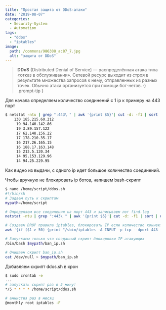 ```yaml
---
title: "Простая защита от DDoS-атаки"
date: "2019-08-07"
categories: 
  - Security-System
  - Automation
tags: 
  - "ddos"
  - "iptables"
image:
  path: /commons/986308_ac87_7.jpg
  alt: "защита от DDoS"
---
```


> **DDoS** (Distributed Denial of Service) — распределённая атака типа «отказ в обслуживании». Сетевой ресурс выходит из строя в результате множества запросов к нему, отправленных из разных точек. Обычно атака организуется при помощи бот-нетов.
{: .prompt-tip }

Для начала определяем количество соединений с 1 ip к примеру на 443 порт

```sh
$ netstat -ntu | grep ":443\ " | awk '{print $5}'| cut -d: -f1 | sort | uniq -c | sort -nr | more
    130 185.215.60.212
     19 94.140.142.86
     19 3.89.157.122
     17 62.148.156.22
     17 178.210.35.17
     16 217.26.165.15
     16 188.17.163.148
     15 213.5.120.34
     14 95.153.129.96
     14 94.25.229.95
```

Как видно из выдачи, с одного ip идет большое количество соединений.

Чтобы вручную не блокировать ip ботов, напишем bash-скрипт

```sh
$ nano /home/script/ddos.sh
#!/bin/sh
# Задаем путь к скриптам
mypath=/home/script

# Определяем все соединения на порт 443 и записываем лог find.log
netstat -ntu | grep ":443\ " | awk '{print $5}'| cut -d: -f1 | sort | uniq -c | sort -nr | grep -v "127.0.0.1" | grep -v "8.8.8.8" > $mypath/find.log

# Создаем DROP правила iptables, блокировать IP если количество коннектов 50 и больше. И сохраняем правила в bash-скрипт ban_ip.sh
awk '{if ($1 > 50) {print "/sbin/iptables -A INPUT -p tcp --dport 443 -s " $2 " -j DROP";}}' $mypath/ddos.iplist >> $mypath/ban_ip.sh

# Запускаем только что созданный скрипт блокировки IP атакующих
/bin/bash $mypath/ban_ip.sh

# Очищаем скрипт ban_ip.sh
cat /dev/null > $mypath/ban_ip.sh
```

Добавляем скрипт ddos.sh в крон

```sh
$ sudo crontab -e
...
# запускать скрипт раз в 5 минут
*/5 * * * * /home/script/ddos.sh

# амнистия раз в месяц
@monthly root iptables -F
```
